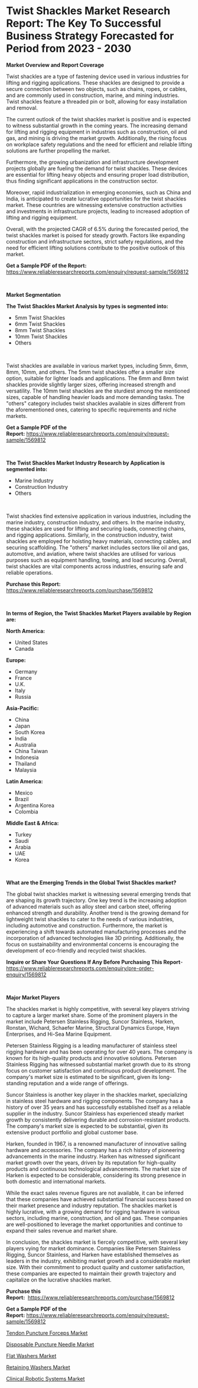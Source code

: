 <p><h1>Twist Shackles Market Research Report: The Key To Successful Business Strategy Forecasted for Period from 2023 - 2030</h1></p><p><strong>Market Overview and Report Coverage</strong></p>
<p><p>Twist shackles are a type of fastening device used in various industries for lifting and rigging applications. These shackles are designed to provide a secure connection between two objects, such as chains, ropes, or cables, and are commonly used in construction, marine, and mining industries. Twist shackles feature a threaded pin or bolt, allowing for easy installation and removal.</p><p>The current outlook of the twist shackles market is positive and is expected to witness substantial growth in the coming years. The increasing demand for lifting and rigging equipment in industries such as construction, oil and gas, and mining is driving the market growth. Additionally, the rising focus on workplace safety regulations and the need for efficient and reliable lifting solutions are further propelling the market.</p><p>Furthermore, the growing urbanization and infrastructure development projects globally are fueling the demand for twist shackles. These devices are essential for lifting heavy objects and ensuring proper load distribution, thus finding significant applications in the construction sector.</p><p>Moreover, rapid industrialization in emerging economies, such as China and India, is anticipated to create lucrative opportunities for the twist shackles market. These countries are witnessing extensive construction activities and investments in infrastructure projects, leading to increased adoption of lifting and rigging equipment.</p><p>Overall, with the projected CAGR of 6.5% during the forecasted period, the twist shackles market is poised for steady growth. Factors like expanding construction and infrastructure sectors, strict safety regulations, and the need for efficient lifting solutions contribute to the positive outlook of this market.</p></p>
<p><strong>Get a Sample PDF of the Report:</strong> <a href="https://www.reliableresearchreports.com/enquiry/request-sample/1569812">https://www.reliableresearchreports.com/enquiry/request-sample/1569812</a></p>
<p>&nbsp;</p>
<p><strong>Market Segmentation</strong></p>
<p><strong>The Twist Shackles Market Analysis by types is segmented into:</strong></p>
<p><ul><li>5mm Twist Shackles</li><li>6mm Twist Shackles</li><li>8mm Twist Shackles</li><li>10mm Twist Shackles</li><li>Others</li></ul></p>
<p>&nbsp;</p>
<p><p>Twist shackles are available in various market types, including 5mm, 6mm, 8mm, 10mm, and others. The 5mm twist shackles offer a smaller size option, suitable for lighter loads and applications. The 6mm and 8mm twist shackles provide slightly larger sizes, offering increased strength and versatility. The 10mm twist shackles are the sturdiest among the mentioned sizes, capable of handling heavier loads and more demanding tasks. The "others" category includes twist shackles available in sizes different from the aforementioned ones, catering to specific requirements and niche markets.</p></p>
<p><strong>Get a Sample PDF of the Report:</strong>&nbsp;<a href="https://www.reliableresearchreports.com/enquiry/request-sample/1569812">https://www.reliableresearchreports.com/enquiry/request-sample/1569812</a></p>
<p>&nbsp;</p>
<p><strong>The Twist Shackles Market Industry Research by Application is segmented into:</strong></p>
<p><ul><li>Marine Industry</li><li>Construction Industry</li><li>Others</li></ul></p>
<p>&nbsp;</p>
<p><p>Twist shackles find extensive application in various industries, including the marine industry, construction industry, and others. In the marine industry, these shackles are used for lifting and securing loads, connecting chains, and rigging applications. Similarly, in the construction industry, twist shackles are employed for hoisting heavy materials, connecting cables, and securing scaffolding. The "others" market includes sectors like oil and gas, automotive, and aviation, where twist shackles are utilised for various purposes such as equipment handling, towing, and load securing. Overall, twist shackles are vital components across industries, ensuring safe and reliable operations.</p></p>
<p><strong>Purchase this Report:</strong>&nbsp; <a href="https://www.reliableresearchreports.com/purchase/1569812">https://www.reliableresearchreports.com/purchase/1569812</a></p>
<p>&nbsp;</p>
<p><strong>In terms of Region, the Twist Shackles Market Players available by Region are:</strong></p>
<p>
    <p> <strong> North America: </strong>
        <ul>
            <li>United States</li>
            <li>Canada</li>
        </ul>
        </p> 
    <p> <strong> Europe: </strong>
        <ul>
            <li>Germany</li>
            <li>France</li>
            <li>U.K.</li>
            <li>Italy</li>
            <li>Russia</li>
        </ul>
        </p> 
    <p> <strong> Asia-Pacific: </strong>
        <ul>
            <li>China</li>
            <li>Japan</li>
            <li>South Korea</li>
            <li>India</li>
            <li>Australia</li>
            <li>China Taiwan</li>
            <li>Indonesia</li>
            <li>Thailand</li>
            <li>Malaysia</li>
        </ul>
        </p> 
    <p> <strong> Latin America: </strong>
        <ul>
            <li>Mexico</li>
            <li>Brazil</li>
            <li>Argentina Korea</li>
            <li>Colombia</li>
        </ul>
        </p> 
    <p> <strong> Middle East & Africa: </strong>
        <ul>
            <li>Turkey</li>
            <li>Saudi</li>
            <li>Arabia</li>
            <li>UAE</li>
            <li>Korea</li>
        </ul>
    </p>
    </p>
<p>&nbsp;</p>
<p><strong>What are the Emerging Trends in the Global Twist Shackles market?</strong></p>
<p><p>The global twist shackles market is witnessing several emerging trends that are shaping its growth trajectory. One key trend is the increasing adoption of advanced materials such as alloy steel and carbon steel, offering enhanced strength and durability. Another trend is the growing demand for lightweight twist shackles to cater to the needs of various industries, including automotive and construction. Furthermore, the market is experiencing a shift towards automated manufacturing processes and the incorporation of advanced technologies like 3D printing. Additionally, the focus on sustainability and environmental concerns is encouraging the development of eco-friendly and recycled twist shackles.</p></p>
<p><strong>Inquire or Share Your Questions If Any Before Purchasing This Report</strong>- <a href="https://www.reliableresearchreports.com/enquiry/pre-order-enquiry/1569812">https://www.reliableresearchreports.com/enquiry/pre-order-enquiry/1569812</a></p>
<p>&nbsp;</p>
<p><strong>Major Market Players</strong></p>
<p><p>The shackles market is highly competitive, with several key players striving to capture a larger market share. Some of the prominent players in the market include Petersen Stainless Rigging, Suncor Stainless, Harken, Ronstan, Wichard, Schaefer Marine, Structural Dynamics Europe, Hayn Enterprises, and Hi-Sea Marine Equipment.</p><p>Petersen Stainless Rigging is a leading manufacturer of stainless steel rigging hardware and has been operating for over 40 years. The company is known for its high-quality products and innovative solutions. Petersen Stainless Rigging has witnessed substantial market growth due to its strong focus on customer satisfaction and continuous product development. The company's market size is estimated to be significant, given its long-standing reputation and a wide range of offerings.</p><p>Suncor Stainless is another key player in the shackles market, specializing in stainless steel hardware and rigging components. The company has a history of over 35 years and has successfully established itself as a reliable supplier in the industry. Suncor Stainless has experienced steady market growth by consistently delivering durable and corrosion-resistant products. The company's market size is expected to be substantial, given its extensive product portfolio and global customer base.</p><p>Harken, founded in 1967, is a renowned manufacturer of innovative sailing hardware and accessories. The company has a rich history of pioneering advancements in the marine industry. Harken has witnessed significant market growth over the years, driven by its reputation for high-quality products and continuous technological advancements. The market size of Harken is expected to be considerable, considering its strong presence in both domestic and international markets.</p><p>While the exact sales revenue figures are not available, it can be inferred that these companies have achieved substantial financial success based on their market presence and industry reputation. The shackles market is highly lucrative, with a growing demand for rigging hardware in various sectors, including marine, construction, and oil and gas. These companies are well-positioned to leverage the market opportunities and continue to expand their sales revenue and market share.</p><p>In conclusion, the shackles market is fiercely competitive, with several key players vying for market dominance. Companies like Petersen Stainless Rigging, Suncor Stainless, and Harken have established themselves as leaders in the industry, exhibiting market growth and a considerable market size. With their commitment to product quality and customer satisfaction, these companies are expected to maintain their growth trajectory and capitalize on the lucrative shackles market.</p></p>
<p><strong>Purchase this Report:</strong>&nbsp;&nbsp;<a href="https://www.reliableresearchreports.com/purchase/1569812">https://www.reliableresearchreports.com/purchase/1569812</a></p>
<p></p>
<p><strong>Get a Sample PDF of the Report:</strong>&nbsp;<a href="https://www.reliableresearchreports.com/enquiry/request-sample/1569812">https://www.reliableresearchreports.com/enquiry/request-sample/1569812</a></p>
<p><p><a href="https://www.linkedin.com/pulse/tendon-puncture-forceps-market-size-growth-forecast-from-91lte/">Tendon Puncture Forceps Market</a></p><p><a href="https://www.linkedin.com/pulse/disposable-puncture-needle-market-research-report-unlocks-nvese/">Disposable Puncture Needle Market</a></p><p><a href="https://github.com/marloy8/Market-Research-Report-List-1/blob/main/flat-washers-market.md">Flat Washers Market</a></p><p><a href="https://github.com/mahnoor2003/Market-Research-Report-List-1/blob/main/retaining-washers-market.md">Retaining Washers Market</a></p><p><a href="https://medium.com/@tanaysamar7412/analyzing-clinical-robotic-systems-market-global-industry-perspective-and-forecast-2023-to-2030-a6f4c2ba9361">Clinical Robotic Systems Market</a></p></p>